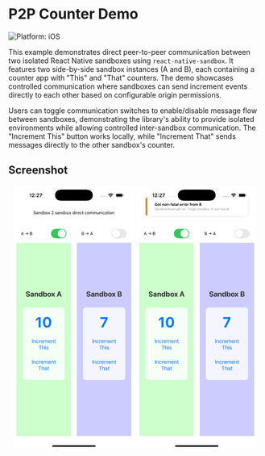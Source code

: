 # P2P Counter Demo

![Platform: iOS](https://img.shields.io/badge/platform-iOS-blue.svg)

This example demonstrates direct peer-to-peer communication between two isolated React Native sandboxes using `react-native-sandbox`. It features two side-by-side sandbox instances (A and B), each containing a counter app with "This" and "That" counters. The demo showcases controlled communication where sandboxes can send increment events directly to each other based on configurable origin permissions.

Users can toggle communication switches to enable/disable message flow between sandboxes, demonstrating the library's ability to provide isolated environments while allowing controlled inter-sandbox communication. The "Increment This" button works locally, while "Increment That" sends messages directly to the other sandbox's counter.

## Screenshot

<div align="center">
  <img src="./docs/screenshot_1.png" width="240" />
  <img src="./docs/screenshot_2.png" width="240" />
</div>
